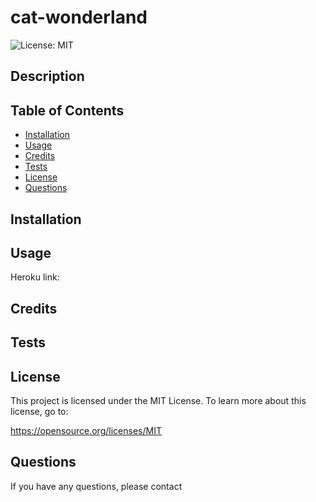 # cat-wonderland

![License: MIT](https://img.shields.io/badge/License-MIT-yellow)

## Description

## Table of Contents

* [Installation](#installation)
* [Usage](#usage)
* [Credits](#credits)
* [Tests](#tests)
* [License](#license)
* [Questions](#questions)

## Installation

## Usage

Heroku link:

## Credits

## Tests

## License
    
This project is licensed under the MIT License. To learn more about this license, go to:

https://opensource.org/licenses/MIT 

## Questions

If you have any questions, please contact 
